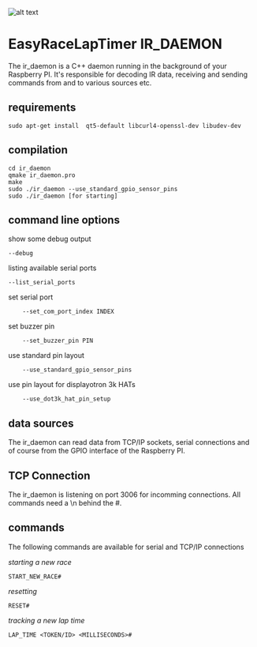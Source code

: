 ![alt text](http://www.airbirds.de/wp-content/uploads/2015/11/logo_big.png "EasyRaceLapTimer")

# EasyRaceLapTimer IR_DAEMON

The ir_daemon is a C++ daemon running in the background of your Raspberry PI. It's responsible for decoding IR data, receiving and sending commands from and to various sources etc.

## requirements

    sudo apt-get install  qt5-default libcurl4-openssl-dev libudev-dev

## compilation

    cd ir_daemon
    qmake ir_daemon.pro
    make
    sudo ./ir_daemon --use_standard_gpio_sensor_pins
    sudo ./ir_daemon [for starting]


## command line options

show some debug output

    --debug

listing available serial ports

    --list_serial_ports

set serial port

        --set_com_port_index INDEX

set buzzer pin

        --set_buzzer_pin PIN

use standard pin layout

        --use_standard_gpio_sensor_pins

use pin layout for displayotron 3k HATs

        --use_dot3k_hat_pin_setup

## data sources

   The ir_daemon can read data from TCP/IP sockets, serial connections and of course from the GPIO interface of the Raspberry PI.

## TCP Connection

The ir_daemon is listening on port 3006 for incomming connections. All commands need
a \n behind the #.



## commands

The following commands are available for serial and TCP/IP connections

*starting a new race*

    START_NEW_RACE#

*resetting*    

    RESET#

*tracking a new lap time*

    LAP_TIME <TOKEN/ID> <MILLISECONDS>#
